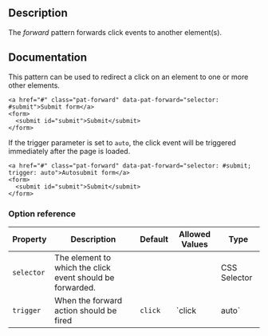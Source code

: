 ## Description

The _forward_ pattern forwards click events to another element(s).

## Documentation

This pattern can be used to redirect a click on an element to one or more other elements.

    <a href="#" class="pat-forward" data-pat-forward="selector: #submit">Submit form</a>
    <form>
      <submit id="submit">Submit</submit>
    </form>

If the trigger parameter is set to `auto`, the click event will be triggered
immediately after the page is loaded.

    <a href="#" class="pat-forward" data-pat-forward="selector: #submit; trigger: auto">Autosubmit form</a>
    <form>
      <submit id="submit">Submit</submit>
    </form>

### Option reference

| Property   | Description                                               | Default | Allowed Values | Type                                        |
| ---------- | --------------------------------------------------------- | ------- | -------------- | ------------------------------------------- |
| `selector` | The element to which the click event should be forwarded. |         |                | CSS Selector                                |
| `trigger`  | When the forward action should be fired                   | `click` | `click|auto`   | One of the mutually exclusive string values |
